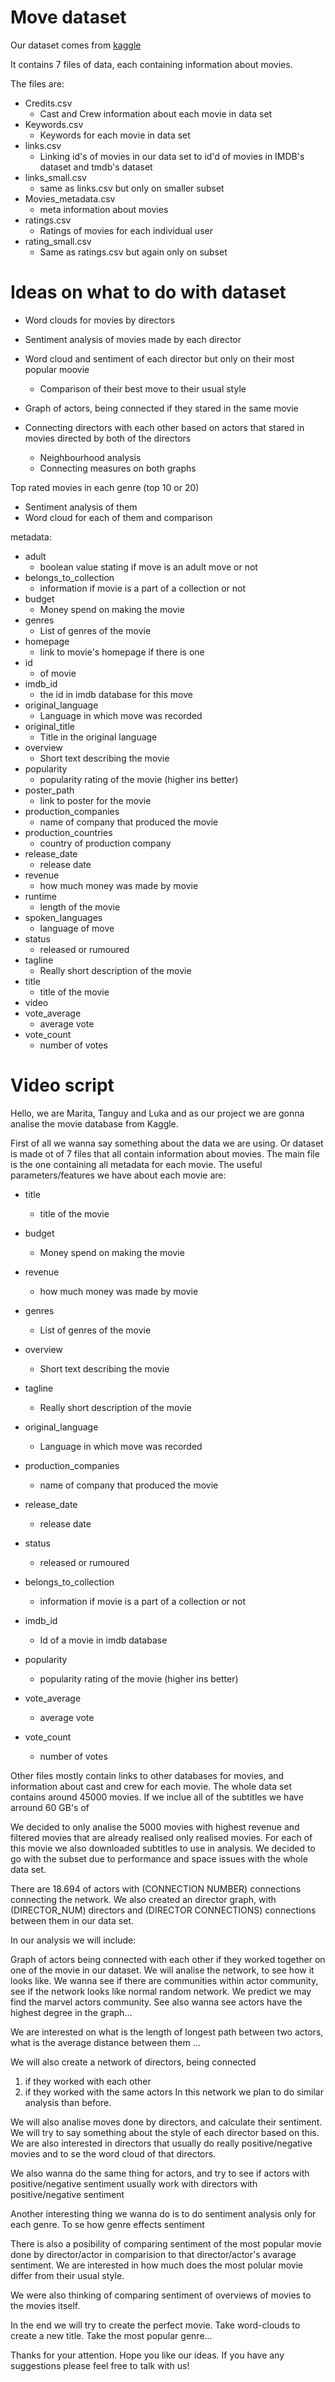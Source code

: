 # Move dataset

Our dataset comes from [kaggle](https://www.kaggle.com/rounakbanik/the-movies-dataset#movies_metadata.csv)

It contains 7 files of data, each containing information about movies.

The files are:
* Credits.csv
    * Cast and Crew information about each movie in data set
* Keywords.csv
    * Keywords for each movie in data set
* links.csv
    * Linking id's of movies in our data set to id'd of movies in IMDB's dataset and tmdb's dataset
* links_small.csv
    * same as links.csv but only on smaller subset
* Movies_metadata.csv
    * meta information about movies
* ratings.csv
    * Ratings of movies for each individual user
* rating_small.csv
    * Same as ratings.csv but again only on subset

# Ideas on what to do with dataset


* Word clouds for movies by directors
* Sentiment analysis of movies made by each director

* Word cloud and sentiment of each director but only on their most popular moovie
    * Comparison of their best move to their usual style

* Graph of actors, being connected if they stared in the same movie
* Connecting directors with each other based on actors that stared in
    movies directed by both of the directors
    * Neighbourhood analysis
    * Connecting measures on both graphs

Top rated movies in each genre (top 10 or 20)
* Sentiment analysis of them
* Word cloud for each of them and comparison

metadata:
* adult
    * boolean value stating if move is an adult move or not
* belongs_to_collection
    * information if movie is a part of a collection or not
* budget
    * Money spend on making the movie
* genres
    * List of genres of the movie
* homepage
    * link to movie's homepage if there is one
* id
    * of movie
* imdb_id
    * the id in imdb database for this move
* original_language
    * Language in which move was recorded
* original_title
    * Title in the original language
* overview
    * Short text describing the movie
* popularity
    * popularity rating of the movie (higher ins better)
* poster_path
    * link to poster for the movie
* production_companies
    * name of company that produced the movie
* production_countries
    * country of production company
* release_date
    * release date
* revenue
    * how much money was made by movie
* runtime
    * length of the movie
* spoken_languages
    * language of move
* status
    * released or rumoured
* tagline
    * Really short description of the movie
* title
    * title of the movie
* video
* vote_average
    * average vote
* vote_count
    * number of votes

# Video script

Hello, we are Marita, Tanguy and Luka and as our project we are gonna
analise the movie database from Kaggle.

First of all we wanna say something about the data we are using.
Or dataset is made ot of 7 files that all contain information about movies.
The main file is the one containing all metadata for each movie.
The useful parameters/features we have about each movie are:

* title
    * title of the movie
* budget
    * Money spend on making the movie
* revenue
    * how much money was made by movie

* genres
    * List of genres of the movie
* overview
    * Short text describing the movie
* tagline
    * Really short description of the movie

* original_language
    * Language in which move was recorded
* production_companies
    * name of company that produced the movie
* release_date
    * release date
* status
    * released or rumoured
* belongs_to_collection
    * information if movie is a part of a collection or not
* imdb_id
    * Id of a movie in imdb database

* popularity
    * popularity rating of the movie (higher ins better)
* vote_average
    * average vote
* vote_count
    * number of votes

Other files mostly contain links to other databases for movies, and information
about cast and crew for each movie. The whole data set contains around 45000 movies.
If we inclue all of the subtitles we have arround 60 GB's of

We decided to only analise the 5000 movies with highest revenue and
filtered movies that are already realised only realised movies. For each
of this movie we also downloaded subtitles to use in analysis. We decided to go with
the subset due to performance and space issues with the whole data set.

There are 18.694 of actors with (CONNECTION NUMBER) connections connecting the network.
We also created an director graph, with (DIRECTOR_NUM) directors and (DIRECTOR CONNECTIONS)
connections between them in our data set.

In our analysis we will include:

Graph of actors being connected with each other if they worked together on one of the
movie in our dataset. We will analise the network, to see how it looks like.
We wanna see if there are communities within actor community, see if the
network looks like normal random network. We predict we may find the marvel actors community.
See also wanna see actors have the highest degree in the graph...

We are interested on what is the length of longest path between two actors,
what is the average distance between them ...

We will also create a network of directors, being connected
1. if they worked with each other
2. if they worked with the same actors
In this network we plan to do similar analysis than before.

We will also analise moves done by directors, and calculate their sentiment.
We will try to say something about the style of each director based on this.
We are also interested in directors that usually do really positive/negative
movies and to se the word cloud of that directors.

We also wanna do the same thing for actors, and try to see if actors with
positive/negative sentiment usually work with directors with positive/negative sentiment

Another interesting thing we wanna do is to do sentiment analysis only
for each genre. To se how genre effects sentiment

There is also a posibility of comparing sentiment of the most popular
movie done by director/actor in comparision to that director/actor's
avarage sentiment. We are interested in how much does the most polular
movie differ from their usual style.

We were also thinking of comparing sentiment of overviews of movies to the movies itself.

In the end we will try to create the perfect movie. Take word-clouds to
create a new title. Take the most popular genre...

Thanks for your attention. Hope you like our ideas. If you have any
suggestions please feel free to talk with us!
